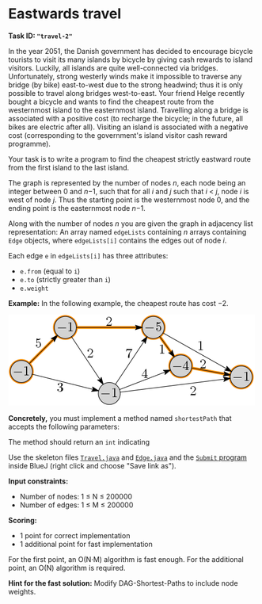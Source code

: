 Eastwards travel
================

**Task ID: `"travel-2"`**

In the year 2051, the Danish government has decided to encourage bicycle tourists
to visit its many islands by bicycle by giving cash rewards to island visitors.
Luckily, all islands are quite well-connected via bridges.
Unfortunately, strong westerly winds make it impossible to traverse any bridge (by bike)
east-to-west due to the strong headwind;
thus it is only possible to travel along bridges west-to-east.
Your friend Helge recently bought a bicycle and wants to find the
cheapest route from the westernmost island to the easternmost island.
Travelling along a bridge is associated with a positive cost
(to recharge the bicycle; in the future, all bikes are electric after all).
Visiting an island is associated with a negative cost
(corresponding to the government's island visitor cash reward programme).

Your task is to write a program to find the cheapest strictly eastward route
from the first island to the last island.

The graph is represented by the number of nodes *n*,
each node being an integer between 0 and *n*−1,
such that for all *i* and *j* such that *i* < *j*, node *i* is west of node *j*.
Thus the starting point is the westernmost node 0,
and the ending point is the easternmost node *n*−1.

Along with the number of nodes *n* you are given the graph in adjacency list representation:
An array named `edgeLists` containing *n* arrays containing `Edge` objects,
where `edgeLists[i]` contains the edges out of node *i*.

Each edge `e` in `edgeLists[i]` has three attributes:

* `e.from` (equal to `i`)
* `e.to` (strictly greater than `i`)
* `e.weight`

**Example:** In the following example, the cheapest route has cost −2.

![Example graph](ex1.png)

**Concretely,** you must implement a method named
`shortestPath` that accepts the following parameters:

The method should return an `int` indicating

Use the skeleton files
<a href="https://github.com/Mortal/csaudk-submitj/raw/master/tasks/travel/Travel.java">
`Travel.java`</a>
and
<a href="https://github.com/Mortal/csaudk-submitj/raw/master/tasks/travel/Edge.java">
`Edge.java`</a>
and the
<a href="https://github.com/Mortal/csaudk-submitj/raw/master/Submit.java">
`Submit` program</a>
inside BlueJ (right click and choose "Save link as").

**Input constraints:**

  * Number of nodes: 1 ≤ N ≤ 200000
  * Number of edges: 1 ≤ M ≤ 200000

**Scoring:**

  * 1 point for correct implementation
  * 1 additional point for fast implementation

For the first point, an O(N·M) algorithm is fast enough.
For the additional point, an O(N) algorithm is required.

**Hint for the fast solution:** Modify DAG-Shortest-Paths to include node weights.

